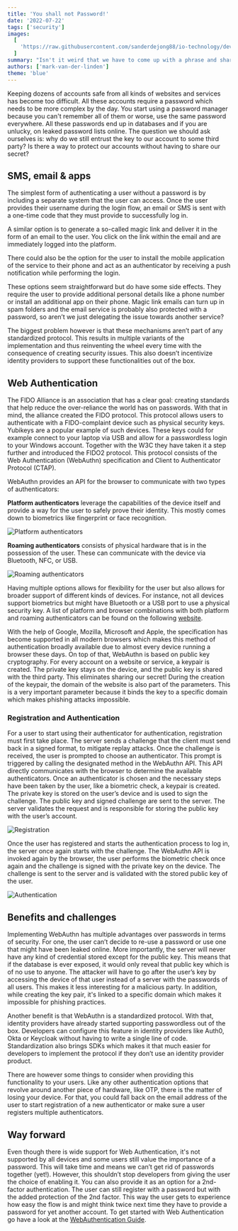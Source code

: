 ```yaml
---
title: 'You shall not Password!'
date: '2022-07-22'
tags: ['security']
images:
  [
    'https://raw.githubusercontent.com/sanderdejong88/io-technology/develop/public/articles/you-shall-not-password/keys.jpg',
  ]
summary: "Isn't it weird that we have to come up with a phrase and share it with a server to protect our account?"
authors: ['mark-van-der-linden']
theme: 'blue'
---
```


Keeping dozens of accounts safe from all kinds of websites and services has become too difficult. All these accounts require a password which needs to be more complex by the day. You start using a password manager because you can't remember all of them or worse, use the same password everywhere. All these passwords end up in databases and if you are unlucky, on leaked password lists online. The question we should ask ourselves is: why do we still entrust the key to our account to some third party? Is there a way to protect our accounts without having to share our secret?

## SMS, email & apps

The simplest form of authenticating a user without a password is by including a separate system that the user can access. Once the user provides their username during the login flow, an email or SMS is sent with a one-time code that they must provide to successfully log in.

A similar option is to generate a so-called magic link and deliver it in the form of an email to the user. You click on the link within the email and are immediately logged into the platform.

There could also be the option for the user to install the mobile application of the service to their phone and act as an authenticator by receiving a push notification while performing the login.

These options seem straightforward but do have some side effects. They require the user to provide additional personal details like a phone number or install an additional app on their phone. Magic link emails can turn up in spam folders and the email service is probably also protected with a password, so aren’t we just delegating the issue towards another service?

The biggest problem however is that these mechanisms aren’t part of any standardized protocol. This results in multiple variants of the implementation and thus reinventing the wheel every time with the consequence of creating security issues. This also doesn’t incentivize identity providers to support these functionalities out of the box.

## Web Authentication

The FIDO Alliance is an association that has a clear goal: creating standards that help reduce the over-reliance the world has on passwords. With that in mind, the alliance created the FIDO protocol. This protocol allows users to authenticate with a FIDO-complaint device such as physical security keys. Yubikeys are a popular example of such devices. These keys could for example connect to your laptop via USB and allow for a passwordless login to your Windows account. Together with the W3C they have taken it a step further and introduced the FIDO2 protocol. This protocol consists of the Web Authentication (WebAuthn) specification and Client to Authenticator Protocol (CTAP).

WebAuthn provides an API for the browser to communicate with two types of authenticators:

**Platform authenticators** leverage the capabilities of the device itself and provide a way for the user to safely prove their identity. This mostly comes down to biometrics like fingerprint or face recognition.

![Platform authenticators](https://raw.githubusercontent.com/sanderdejong88/io-technology/develop/public/articles/you-shall-not-password/platform-authenticators.svg)

**Roaming authenticators** consists of physical hardware that is in the possession of the user. These can communicate with the device via Bluetooth, NFC, or USB.

![Roaming authenticators](https://raw.githubusercontent.com/sanderdejong88/io-technology/develop/public/articles/you-shall-not-password/roaming-authenticators.svg)

Having multiple options allows for flexibility for the user but also allows for broader support of different kinds of devices. For instance, not all devices support biometrics but might have Bluetooth or a USB port to use a physical security key. A list of platform and browser combinations with both platform and roaming authenticators can be found on the following [website](https://webauthn.me/browser-support).

With the help of Google, Mozilla, Microsoft and Apple, the specification has become supported in all modern browsers which makes this method of authentication broadly available due to almost every device running a browser these days. On top of that, WebAuthn is based on public key cryptography. For every account on a website or service, a keypair is created. The private key stays on the device, and the public key is shared with the third party. This eliminates sharing our secret! During the creation of the keypair, the domain of the website is also part of the parameters. This is a very important parameter because it binds the key to a specific domain which makes phishing attacks impossible.

### Registration and Authentication

For a user to start using their authenticator for authentication, registration must first take place. The server sends a challenge that the client must send back in a signed format, to mitigate replay attacks. Once the challenge is received, the user is prompted to choose an authenticator. This prompt is triggered by calling the designated method in the WebAuthn API. This API directly communicates with the browser to determine the available authenticators. Once an authenticator is chosen and the necessary steps have been taken by the user, like a biometric check, a keypair is created. The private key is stored on the user’s device and is used to sign the challenge. The public key and signed challenge are sent to the server. The server validates the request and is responsible for storing the public key with the user’s account.

![Registration](https://raw.githubusercontent.com/sanderdejong88/io-technology/develop/public/articles/you-shall-not-password/registration.svg)

Once the user has registered and starts the authentication process to log in, the server once again starts with the challenge. The WebAuthn API is invoked again by the browser, the user performs the biometric check once again and the challenge is signed with the private key on the device. The challenge is sent to the server and is validated with the stored public key of the user.

![Authentication](https://raw.githubusercontent.com/sanderdejong88/io-technology/develop/public/articles/you-shall-not-password/authentication.svg)

## Benefits and challenges

Implementing WebAuthn has multiple advantages over passwords in terms of security. For one, the user can’t decide to re-use a password or use one that might have been leaked online. More importantly, the server will never have any kind of credential stored except for the public key. This means that if the database is ever exposed, it would only reveal that public key which is of no use to anyone. The attacker will have to go after the user’s key by accessing the device of that user instead of a server with the passwords of all users. This makes it less interesting for a malicious party. In addition, while creating the key pair, it's linked to a specific domain which makes it impossible for phishing practices.

Another benefit is that WebAuthn is a standardized protocol. With that, identity providers have already started supporting passwordless out of the box. Developers can configure this feature in identity providers like Auth0, Okta or Keycloak without having to write a single line of code. Standardization also brings SDKs which makes it that much easier for developers to implement the protocol if they don’t use an identity provider product.

There are however some things to consider when providing this functionality to your users. Like any other authentication options that revolve around another piece of hardware, like OTP, there is the matter of losing your device. For that, you could fall back on the email address of the user to start registration of a new authenticator or make sure a user registers multiple authenticators.

## Way forward

Even though there is wide support for Web Authentication, it's not supported by all devices and some users still value the importance of a password. This will take time and means we can’t get rid of passwords together (yet!). However, this shouldn’t stop developers from giving the user the choice of enabling it.
You can also provide it as an option for a 2nd-factor authentication. The user can still register with a password but with the added protection of the 2nd factor. This way the user gets to experience how easy the flow is and might think twice next time they have to provide a password for yet another account.
To get started with Web Authentication go have a look at the [WebAuthentication Guide](https://webauthn.guide/).

